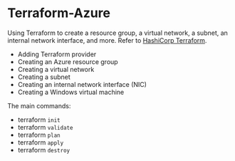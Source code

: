 # Terraform-Azure

Using Terraform to create a resource group, a virtual network, a subnet, an internal network interface, and more. Refer to [HashiCorp Terraform](https://www.terraform.io/).

- Adding Terraform provider
- Creating an Azure resource group
- Creating a virtual network
- Creating a subnet
- Creating an internal network interface (NIC)
- Creating a Windows virtual machine

The main commands: 

- terraform `init`
- terraform `validate`
- terraform `plan`
- terraform `apply`
- terraform `destroy`
